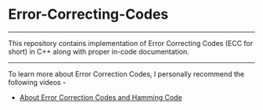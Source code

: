 # Error-Correcting-Codes

---

This repository contains implementation of Error Correcting Codes (ECC for short) in C++ along with proper in-code documentation.

---

To learn more about Error Correction Codes, I personally recommend the following videos -

- [About Error Correction Codes and Hamming Code](https://www.youtube.com/watch?v=X8jsijhllIA)
